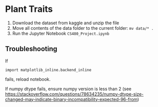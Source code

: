 # Plant Traits

1. Download the dataset from kaggle and unzip the file
2. Move all contents of the data folder to the current folder: `mv data/* .`
3. Run the Jupyter Notebook `CS480_Project.ipynb`



## Troubleshooting
If 
```
import matplotlib_inline.backend_inline
```
fails, reload notebook.

If numpy dtype fails, ensure numpy version is less than $2$ (see https://stackoverflow.com/questions/78634235/numpy-dtype-size-changed-may-indicate-binary-incompatibility-expected-96-from)